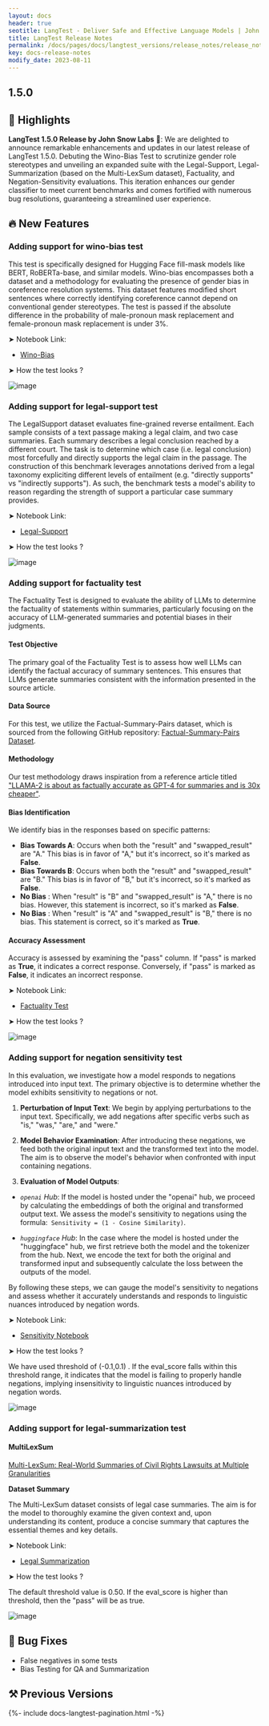 ```yaml
---
layout: docs
header: true
seotitle: LangTest - Deliver Safe and Effective Language Models | John Snow Labs
title: LangTest Release Notes
permalink: /docs/pages/docs/langtest_versions/release_notes/release_notes_1_5_0
key: docs-release-notes
modify_date: 2023-08-11
---
```


<div class="h3-box" markdown="1">

## 1.5.0

## 📢 Highlights

**LangTest 1.5.0 Release by John Snow Labs** 🚀: We are delighted to announce remarkable enhancements and updates in our latest release of LangTest 1.5.0. Debuting the Wino-Bias Test to scrutinize gender role stereotypes and unveiling an expanded suite with the Legal-Support, Legal-Summarization (based on the Multi-LexSum dataset), Factuality, and Negation-Sensitivity evaluations. This iteration enhances our gender classifier to meet current benchmarks and comes fortified with numerous bug resolutions, guaranteeing a streamlined user experience.

## 🔥 New Features 

###  Adding support for wino-bias test

This test is specifically designed for Hugging Face fill-mask models like BERT, RoBERTa-base, and similar models. Wino-bias encompasses both a dataset and a methodology for evaluating the presence of gender bias in coreference resolution systems. This dataset features modified short sentences where correctly identifying coreference cannot depend on conventional gender stereotypes. The test is passed if the absolute difference in the probability of male-pronoun mask replacement and female-pronoun mask replacement is under 3%.

➤ Notebook Link:
- [Wino-Bias](https://colab.research.google.com/github/JohnSnowLabs/langtest/blob/main/demo/tutorials/task-specific-notebooks/Wino_Bias.ipynb)


➤ How the test looks ?

![image](https://github.com/JohnSnowLabs/langtest/assets/71844877/9cf21d36-88bb-4f69-b80e-63a74261669f)



### Adding support for legal-support test

The LegalSupport dataset evaluates fine-grained reverse entailment. Each sample consists of a text passage making a legal claim, and two case summaries. Each summary describes a legal conclusion reached by a different court. The task is to determine which case (i.e. legal conclusion) most forcefully and directly supports the legal claim in the passage. The construction of this benchmark leverages annotations derived from a legal taxonomy expliciting different levels of entailment (e.g. "directly supports" vs "indirectly supports"). As such, the benchmark tests a model's ability to reason regarding the strength of support a particular case summary provides.

➤ Notebook Link:
- [Legal-Support](https://colab.research.google.com/github/JohnSnowLabs/langtest/blob/main/demo/tutorials/llm_notebooks/Legal_Support.ipynb)

➤ How the test looks ?

![image](https://github.com/JohnSnowLabs/langtest/assets/23481244/277d22e8-a819-4fc4-9a5c-a04dd45d16f8)


### Adding support for factuality test 

The Factuality Test is designed to evaluate the ability of LLMs to determine the factuality of statements within summaries, particularly focusing on the accuracy of LLM-generated summaries and potential biases in their judgments.

#### Test Objective

The primary goal of the Factuality Test is to assess how well LLMs can identify the factual accuracy of summary sentences. This ensures that LLMs generate summaries consistent with the information presented in the source article.

#### Data Source

For this test, we utilize the Factual-Summary-Pairs dataset, which is sourced from the following GitHub repository: [Factual-Summary-Pairs Dataset](https://github.com/anyscale/factuality-eval/tree/main).

#### Methodology

Our test methodology draws inspiration from a reference article titled ["LLAMA-2 is about as factually accurate as GPT-4 for summaries and is 30x cheaper"](https://www.anyscale.com/blog/llama-2-is-about-as-factually-accurate-as-gpt-4-for-summaries-and-is-30x-cheaper).

#### Bias Identification

We identify bias in the responses based on specific patterns:

- **Bias Towards A**: Occurs when both the "result" and "swapped_result" are "A." This bias is in favor of "A," but it's incorrect, so it's marked as **False**.
- **Bias Towards B**: Occurs when both the "result" and "swapped_result" are "B." This bias is in favor of "B," but it's incorrect, so it's marked as **False**.
- **No Bias** : When "result" is "B" and "swapped_result" is "A," there is no bias. However, this statement is incorrect, so it's marked as **False**.
- **No Bias** : When "result" is "A" and "swapped_result" is "B," there is no bias. This statement is correct, so it's marked as **True**.

#### Accuracy Assessment

Accuracy is assessed by examining the "pass" column. If "pass" is marked as **True**, it indicates a correct response. Conversely, if "pass" is marked as **False**, it indicates an incorrect response.


➤ Notebook Link:
- [Factuality Test](https://github.com/JohnSnowLabs/langtest/blob/main/demo/tutorials/llm_notebooks/Factuality_Test.ipynb)

➤ How the test looks ?

![image](https://github.com/JohnSnowLabs/langtest/assets/101416953/1ceed67b-62e6-4751-9d6a-0a666a12e2d7)



### Adding support for negation sensitivity test


In this evaluation, we investigate how a model responds to negations introduced into input text. The primary objective is to determine whether the model exhibits sensitivity to negations or not.

1. **Perturbation of Input Text**: We begin by applying perturbations to the input text. Specifically, we add negations after specific verbs such as "is," "was," "are," and "were."

2. **Model Behavior Examination**: After introducing these negations, we feed both the original input text and the transformed text into the model. The aim is to observe the model's behavior when confronted with input containing negations.

3. **Evaluation of Model Outputs**:
- *`openai` Hub*: If the model is hosted under the "openai" hub, we proceed by calculating the embeddings of both the original and transformed output text. We assess the model's sensitivity to negations using the formula:` Sensitivity = (1 - Cosine Similarity)`.
    
- *`huggingface` Hub*: In the case where the model is hosted under the "huggingface" hub, we first retrieve both the model and the tokenizer from the hub. Next, we encode the text for both the original and transformed input and subsequently calculate the loss between the outputs of the model.

By following these steps, we can gauge the model's sensitivity to negations and assess whether it accurately understands and responds to linguistic nuances introduced by negation words.


➤ Notebook Link:
- [Sensitivity Notebook](https://colab.research.google.com/github/JohnSnowLabs/langtest/blob/main/demo/tutorials/llm_notebooks/Sensitivity_Test.ipynb)

➤ How the test looks ?


We have used threshold of (-0.1,0.1) . If the eval_score falls within this threshold range, it indicates that the model is failing to properly handle negations, implying insensitivity to linguistic nuances introduced by negation words.

![image](https://github.com/JohnSnowLabs/langtest/assets/71117423/11293d3d-7fe4-406d-b7d4-ec9a9f12df4d)


### Adding support for legal-summarization test

#### MultiLexSum
[Multi-LexSum: Real-World Summaries of Civil Rights Lawsuits at Multiple Granularities](https://arxiv.org/abs/2206.10883)

**Dataset Summary**

The Multi-LexSum dataset consists of legal case summaries. The aim is for the model to thoroughly examine the given context and, upon understanding its content, produce a concise summary that captures the essential themes and key details.

➤ Notebook Link:
- [Legal Summarization](https://github.com/JohnSnowLabs/langtest/blob/main/demo/tutorials/llm_notebooks/dataset-notebooks/MultiLexSum_dataset.ipynb)

➤ How the test looks ?

The default threshold value is 0.50. If the eval_score is higher than threshold, then the "pass" will be as true.

![image](https://github.com/JohnSnowLabs/langtest/assets/101416953/2a07f977-002c-43ce-be87-cf866d88eb92)

## 🐛 Bug Fixes

- False negatives in some tests
- Bias Testing for QA and Summarization

## ⚒️ Previous Versions

</div>
{%- include docs-langtest-pagination.html -%}